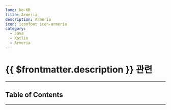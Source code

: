 ```yaml
---
lang: ko-KR
title: Armeria
description: Armeria
icon: iconfont icon-armeria
category:
  - Java
  - Kotlin
  - Armeria
---
```


# {{ $frontmatter.description }} 관련

<ShieldsGroup logos="openjdk,kotlin,intellijidea,androidstudio,eclipseide,eclipseadoptium,line"/>

---

## Table of Contents

<ToCLocal basePath="/programming/java-armeria/" />

---

<TagLinks />